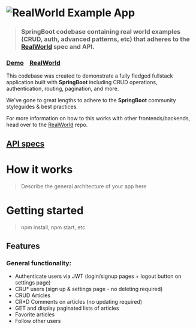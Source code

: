# ![RealWorld Example App](logo.png)

> ### SpringBoot codebase containing real world examples (CRUD, auth, advanced patterns, etc) that adheres to the [RealWorld](https://github.com/gothinkster/realworld) spec and API.


### [Demo](https://demo.realworld.io/)&nbsp;&nbsp;&nbsp;&nbsp;[RealWorld](https://github.com/gothinkster/realworld)


This codebase was created to demonstrate a fully fledged fullstack application built with **SpringBoot** including CRUD operations, authentication, routing, pagination, and more.

We've gone to great lengths to adhere to the **SpringBoot** community styleguides & best practices.

For more information on how to this works with other frontends/backends, head over to the [RealWorld](https://github.com/gothinkster/realworld) repo.

## [API specs](https://realworld-docs.netlify.app/docs/specs/backend-specs/introduction/)

# How it works

> Describe the general architecture of your app here

# Getting started

> npm install, npm start, etc.

## Features

### General functionality:

- Authenticate users via JWT (login/signup pages + logout button on settings page)
- CRU* users (sign up & settings page - no deleting required)
- CRUD Articles
- CR*D Comments on articles (no updating required)
- GET and display paginated lists of articles
- Favorite articles
- Follow other users
